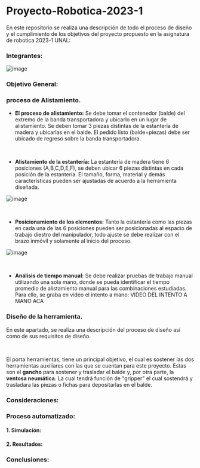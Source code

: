# Proyecto-Robotica-2023-1
En este repositorio se realiza una descripción de todo el proceso de diseño y el cumplimiento de los objetivos del proyecto propuesto en la asignatura de robotica 2023-1 UNAL: 

### Integrantes: 
![image](https://github.com/jmedinave/Proyecto-Robotica-2023-1/assets/49196705/457dc984-36b6-4689-b432-bc3989945ab2)




### Objetivo General:

### proceso de Alistamiento.
<ul>
    <li><strong>El proceso de alistamiento:</strong> Se debe tomar el contenedor (balde) del extremo de la banda transportadora y ubicarlo en un lugar de alistamiento. Se deben tomar 3 piezas distintas de la estanter&iacute;a de madera y ubicarlas en el balde. El pedido listo (balde+piezas) debe ser ubicado de regreso sobre la banda transportadora.</li>
  
</ul>

<p><br></p>
<ul>
    <li><strong>Alistamiento de la estanter&iacute;a:</strong> La estanter&iacute;a de madera tiene 6 posiciones (A,B,C,D,E,F), se deben ubicar 6 piezas distintas en cada posici&oacute;n de la estanter&iacute;a. El tama&ntilde;o, forma, material y dem&aacute;s caracter&iacute;sticas pueden ser ajustadas de acuerdo a la herramienta dise&ntilde;ada.</li>


</ul>

![image](https://github.com/jmedinave/Proyecto-Robotica-2023-1/assets/49196705/f61038ea-55e5-4c19-98d6-fc0cbf26cb3d)


<p><br></p>
<ul>
    <li><strong>Posicionamiento de los elementos:</strong> Tanto la estanter&iacute;a como las piezas en cada una de las 6 posiciones pueden ser posicionadas al espacio de trabajo diestro del manipulador, todo ajuste se debe realizar con el brazo inm&oacute;vil y solamente al inicio del proceso.</li>


</ul>

![image](https://github.com/jmedinave/Proyecto-Robotica-2023-1/assets/49196705/4f0bbebf-9837-4f42-962b-5411707e38c5)


<p><br></p>
<ul>
    <li><strong>An&aacute;lisis de tiempo manual:</strong> Se debe realizar pruebas de trabajo manual utilizando una sola mano, donde se pueda identificar el tiempo promedio de alistamiento manual para las combinaciones estudiadas. Para ello, se graba en video el intento a mano: VIDEO DEL INTENTO A MANO ACA </li>
</ul>

### Diseño de la herramienta.
En este apartado, se realiza una descripción del proceso de diseño así como de sus requisitos de diseño.
<p><br></p>
<p>&Eacute;l porta herramientas, tiene un principal objetivo, el cual es sostener las dos herramientas auxiliares con las que se cuentan para este proyecto. Estas son el <strong>gancho</strong> para sostener y trasladar el balde y, por otra parte, la <strong>ventosa neum&aacute;tica</strong>. La cual tendr&aacute; funci&oacute;n de &quot;gripper&quot; el cual sostendr&aacute; y trasladara las piezas o fichas para depositarlas en el balde.</p>


###  Consideraciones:

### Proceso automatizado:

#### 1. Simulación:

####  2. Resultados:

### Conclusiones:


